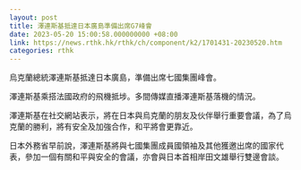 ```yaml
---
layout: post
title: 澤連斯基抵達日本廣島準備出席G7峰會
date: 2023-05-20 15:00:58.000000000 +08:00
link: https://news.rthk.hk/rthk/ch/component/k2/1701431-20230520.htm
categories: rthk
---
```


烏克蘭總統澤連斯基抵達日本廣島，準備出席七國集團峰會。

澤連斯基乘搭法國政府的飛機抵埗。多間傳媒直播澤連斯基落機的情況。

澤連斯基在社交網站表示，將在日本與烏克蘭的朋友及伙伴舉行重要會議，為了烏克蘭的勝利，將有安全及加強合作，和平將會更靠近。

日本外務省早前說，澤連斯基將與七國集團成員國領袖及其他獲邀出席的國家代表，參加一個有關和平與安全的會議，亦會與日本首相岸田文雄舉行雙邊會談。
